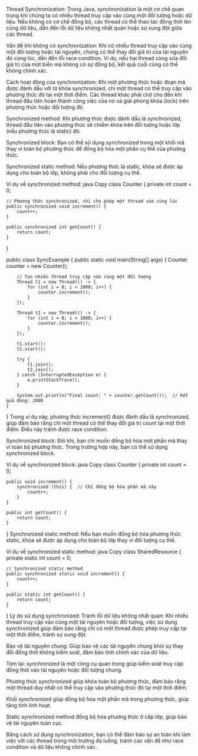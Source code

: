 Thread Synchronization:
Trong Java, synchronization là một cơ chế quan trọng khi chúng ta có nhiều thread truy cập vào cùng một đối tượng hoặc dữ liệu. Nếu không có cơ chế đồng bộ, các thread có thể thao tác đồng thời lên cùng dữ liệu, dẫn đến lỗi dữ liệu không nhất quán hoặc sự xung đột giữa các thread.

Vấn đề khi không có synchronization:
Khi có nhiều thread truy cập vào cùng một đối tượng hoặc tài nguyên, chúng có thể thay đổi giá trị của tài nguyên đó cùng lúc, dẫn đến lỗi race condition. Ví dụ, nếu hai thread cùng sửa đổi giá trị của một biến mà không có sự đồng bộ, kết quả cuối cùng có thể không chính xác.

Cách hoạt động của synchronization:
Khi một phương thức hoặc đoạn mã được đánh dấu với từ khóa synchronized, chỉ một thread có thể truy cập vào phương thức đó tại một thời điểm. Các thread khác phải chờ cho đến khi thread đầu tiên hoàn thành công việc của nó và giải phóng khóa (lock) trên phương thức hoặc đối tượng đó.

Synchronized method: Khi phương thức được đánh dấu là synchronized, thread đầu tiên vào phương thức sẽ chiếm khóa trên đối tượng hoặc lớp (nếu phương thức là static) đó.

Synchronized block: Bạn có thể sử dụng synchronized trong một khối mã thay vì toàn bộ phương thức để đồng bộ hóa một phần cụ thể của phương thức.

Synchronized static method: Nếu phương thức là static, khóa sẽ được áp dụng cho toàn bộ lớp, không phải cho đối tượng cụ thể.

Ví dụ về synchronized method:
java
Copy
class Counter {
    private int count = 0;

    // Phương thức synchronized, chỉ cho phép một thread vào cùng lúc
    public synchronized void increment() {
        count++;
    }

    public synchronized int getCount() {
        return count;
    }
}

public class SyncExample {
    public static void main(String[] args) {
        Counter counter = new Counter();

        // Tạo nhiều thread truy cập vào cùng một đối tượng
        Thread t1 = new Thread(() -> {
            for (int i = 0; i < 1000; i++) {
                counter.increment();
            }
        });

        Thread t2 = new Thread(() -> {
            for (int i = 0; i < 1000; i++) {
                counter.increment();
            }
        });

        t1.start();
        t2.start();

        try {
            t1.join();
            t2.join();
        } catch (InterruptedException e) {
            e.printStackTrace();
        }

        System.out.println("Final count: " + counter.getCount());  // Kết quả đúng: 2000
    }
}
Trong ví dụ này, phương thức increment() được đánh dấu là synchronized, giúp đảm bảo rằng chỉ một thread có thể thay đổi giá trị count tại một thời điểm. Điều này tránh được race condition.

Synchronized block:
Đôi khi, bạn chỉ muốn đồng bộ hóa một phần mã thay vì toàn bộ phương thức. Trong trường hợp này, bạn có thể sử dụng synchronized block.

Ví dụ về synchronized block:
java
Copy
class Counter {
    private int count = 0;

    public void increment() {
        synchronized (this) {  // Chỉ đồng bộ hóa phần mã này
            count++;
        }
    }

    public int getCount() {
        return count;
    }
}
Synchronized static method:
Nếu bạn muốn đồng bộ hóa phương thức static, khóa sẽ được áp dụng cho toàn bộ lớp thay vì đối tượng cụ thể.

Ví dụ về synchronized static method:
java
Copy
class SharedResource {
    private static int count = 0;

    // Synchronized static method
    public synchronized static void increment() {
        count++;
    }

    public static int getCount() {
        return count;
    }
}
Lý do sử dụng synchronized:
Tránh lỗi dữ liệu không nhất quán: Khi nhiều thread truy cập vào cùng một tài nguyên hoặc đối tượng, việc sử dụng synchronized giúp đảm bảo rằng chỉ có một thread được phép truy cập tại một thời điểm, tránh sự xung đột.

Bảo vệ tài nguyên chung: Giúp bảo vệ các tài nguyên chung khỏi sự thay đổi đồng thời không kiểm soát, đảm bảo tính chính xác của dữ liệu.

Tóm lại:
synchronized là một công cụ quan trọng giúp kiểm soát truy cập đồng thời vào tài nguyên hoặc đối tượng chung.

Phương thức synchronized giúp khóa toàn bộ phương thức, đảm bảo rằng một thread duy nhất có thể truy cập vào phương thức đó tại một thời điểm.

Khối synchronized giúp đồng bộ hóa một phần mã trong phương thức, giúp tăng tính linh hoạt.

Static synchronized method đồng bộ hóa phương thức ở cấp lớp, giúp bảo vệ tài nguyên toàn cục.

Bằng cách sử dụng synchronization, bạn có thể đảm bảo sự an toàn khi làm việc với các thread trong môi trường đa luồng, tránh các vấn đề như race condition và dữ liệu không chính xác.